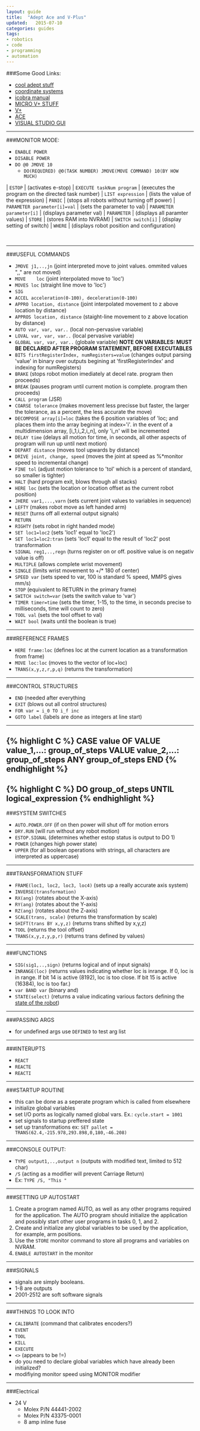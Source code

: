 ```yaml
---
layout: guide
title:  "Adept Ace and V-Plus"
updated:   2015-07-10
categories: guides
tags:
- robotics
- code
- programming
- automation
---
```


###Some Good Links:
* [cool adept stuff](http://www.adept.com/forum/viewtopic.php?f=45&t=115)
* [coordinate systems](http://ceeps.colostate-pueblo.edu/Engineering/RoboticsLaboratory/AdeptSCARA/Pages/CoordinateSystems.aspx)
* [icobra manual](http://www1.adept.com/main/KE/DATA/Robot/iCobra/iCobra_UG.pdf)
* [MICRO V+ STUFF](http://www1.adept.com/main/KE/DATA/V%20Plus/MicroV/MicrovTOC.htm)
* [V+](http://www1.adept.com/main/KE/DATA/V%20Plus/V%20Language%20User/V+Programming_TOC.html)
* [ACE](http://www1.adept.com/main/KE/DATA/ACE/ACE_User/DL_Support/doc_frames.html)
* [VISUAL STUDIO GUI](https://www.youtube.com/watch?v=_jEhJyb9dFo&list=WL&index=3)

----------------------------------------

###MONITOR MODE:
* `ENABLE POWER`
* `DISABLE POWER`
* `DO @0 JMOVE 10`
	* `DO(REQUIRED) @0(TASK NUMBER) JMOVE(MOVE COMMAND) 10(BY HOW MUCH)`


| `ESTOP`                       |  (activates e-stop)
| `EXECUTE taskNum program`     |  (executes the program on the directed task number)
| `LIST expression`             |  (lists the value of the expression)
| `PANIC`                       |  (stops all robots without turning off power)
| `PARAMETER parameter[i]=val`  |  (sets the parameter to val)
| `PARAMETER parameter[i]`      |  (displays parameter val)
| `PARAMETER`                   |  (displays all paramter values)
| `STORE`                       |  (stores RAM into NVRAM)
| `SWITCH switch[i]`            |  (display setting of switch)
| `WHERE`                       |  (displays robot position and configuration)

<br/>

-------------------------------------------------

###USEFUL COMMANDS
* `JMOVE j1,..,jn`              (joint interpreted move to joint values. ommited values ",," are not moved)
* `MOVE    loc`                     (joint interpolated move to 'loc')
* `MOVES loc`                     (straight line move to 'loc')
* `SIG`
* `ACCEL acceleration(0-100), deceleration(0-100)`
* `APPRO location, distance`      (joint interpolated movement to z above location by distance)
* `APPROS location, distance`     (staight-line movement to z above location by distance)
* `AUTO var, var, var..`          (local non-pervasive variable)
* `LOVAL var, var, var..`      (local pervasive variable)
* `GLOBAL var, var, var..`        (globale variable)
**NOTE ON VARIABLES: MUST BE DECLARED AFTER PROGRAM STATEMENT, BEFORE EXECUTABLES**
* `BITS firstRegisterIndex, numRegisters=value`    (changes output parsing 'value' in binary over outputs begining at 'firstRegisterIndex' and indexing for numRegisters)
* `BRAKE`                         (stops robot motion imediately at decel rate. program then proceeds)
* `BREAK`                         (pauses program until current motion is complete. program then proceeds)
* `CALL program`                  (JSR)
* `COARSE tolerance`              (makes movement less precisse but faster, the larger the tolerance, as a percent, the less accurate the move)
* `DECOMPOSE array[i]=loc`        (takes the 6 position variables of 'loc; and places them into the array begining at index='i'. in the event of a multidimension array, [i_1,i_2,i_n], only 'i_n' will be incremented
* `DELAY time`                    (delays all motion for time, in seconds, all other aspects of program will run up until next motion)
* `DEPART distance`                (moves tool upwards by distance)
* `DRIVE joint, change, speed`    (moves the joint at speed as %*monitor speed to incremental change)
* `FINE tol`                        (adjust motion tolerance to 'tol' which is a percent of standard, so smaller is tighter)
* `HALT`                               (hard program exit, blows   through all stacks)
* `HERE loc`                        (sets the location or location offset as the current robot position)
* `JHERE var1,...,varn`              (sets current joint values to variables in sequence)
* `LEFTY`                              (makes robot move as left handed arm)
* `RESET`                              (turns off all external output signals)
* `RETURN`
* `RIGHTY`                        (sets robot in right handed mode)
* `SET loc1=loc2`                 (sets 'loc1' equal to 'loc2')
* `SET loc1=loc2:tran`            (sets 'loc1' equal to the result of 'loc2' post transformation
* `SIGNAL reg1,..,regn`           (turns register on or off. positive value is on negativ value is off)
* `MULTIPLE`                      (allows complete wrist movement)
* `SINGLE`                        (limits wrist movement to +/* 180 of center)
* `SPEED var`                     (sets speed to var, 100 is standard % speed, MMPS gives mm/s)
* `STOP`                          (equivalent to RETURN in the primary frame)
* `SWITCH switch=var`             (sets the switch value to 'var')
* `TIMER timer=time`              (sets the timer, 1-15, to the time, in seconds precise to milliseconds, time will count to zero)
* `TOOL val`                      (sets the tool offset to val)
* `WAIT bool`                     (waits until the boolean is true)

--------------------------------------

###REFERENCE FRAMES
* `HERE frame:loc`                (defines loc at the current location as a transformation from frame)
* `MOVE loc:loc`                  (moves to the vector of loc+loc)
* `TRANS(x,y,z,r,p,q)`            (returns the transformation)

--------------------------------------

###CONTROL STRUCTURES
* `END`                           (needed after everything
* `EXIT`                (blows out all control structures)
* `FOR var = i_0 TO i_f inc`
* `GOTO label`            (labels are done as integers at line start)

--------------------------------------
{% highlight C %}
 CASE value OF
    VALUE value_1,...:
        group_of_steps
    VALUE value_2,...:
        group_of_steps
    ANY
        group_of_steps
  END
{% endhighlight %}
--------------------------------------
{% highlight C %}
DO
    group_of_steps
UNTIL logical_expression
{% endhighlight %}
--------------------------------------

###SYSTEM SWITCHES
* `AUTO.POWER.OFF`        (if on then power will shut off for motion errors
* `DRY.RUN`            (will run without any robot motion)
* `ESTOP.SIGNAL`            (determines whether estop status is output to DO 1)
* `POWER`                (changes high power state)
* `UPPER`                (for all boolean operations with strings, all characters are interpreted as uppercase)

-------------------------------------

###TRANSFORMATION STUFF
* `FRAME(loc1, loc2, loc3, loc4)`        (sets up a really accurate axis system)
* `INVERSE(transformation)`
* `RX(ang)`                (rotates about the X-axis)
* `RY(ang)`                (rotates about the Y-axis)
* `RZ(ang)`                (rotates about the Z-axis)
* `SCALE(trans, scale)`            (returns the transformation by scale)
* `SHIFT(trans BY x,y,z)`           (returns trans shifted by x,y,z)
* `TOOL`                    (returns the tool offset)
* `TRANS(x,y,z,y,p,r)`            (returns trans defined by values)


-------------------------------------

###FUNCTIONS
* `SIG(sig1,..,sign)`            (returns logical and of input signals)
* `INRANGE(loc)`                (returns values indicating whether loc is inrange. If 0, loc is in range. If bit 14 is active (8192), loc is too close. If bit 15 is active (16384), loc is too far.)
* `var BAND var`                (binary and)
* `STATE(select)`                (returns a value indicating various factors defining the [state of the robot](http://www1.adept.com/main/KE/DATA/V%20Plus/MicroV/MicrovTOC.htm))

--------------------------------------

###PASSING ARGS
* for undefined args use `DEFINED` to test arg list

-------------------------------------

###INTERUPTS
 * `REACT`
 * `REACTE`
 * `REACTI`
-------------------------------------

###STARTUP ROUTINE
* this can be done as a seperate program which is called from elsewhere
* initialize global variables
* set I/O ports as logically named global vars. Ex.: `cycle.start = 1001`
* set signals to startup preffered state
* set up transformations ex:    `SET pallet = TRANS(62.4,-215.978,293.898,0,180,-46.208)`

--------------------------------------

###CONSOLE OUTPUT:
* `TYPE output1,..,output n`        (outputs with modified text, limited to 512 char)
* `/S`                     (acting as a modifier will prevent Carriage Return)
* Ex:    `TYPE /S, "This "`

--------------------------------------

###SETTING UP AUTOSTART
1. Create a program named AUTO, as well as any other programs required for the application. The AUTO program should initialize the application and possibly start other user programs in tasks 0, 1, and 2.
2. Create and initialize any global variables to be used by the application, for example, arm positions.
3. Use the `STORE` monitor command to store all programs and variables on NVRAM.
4. `ENABLE AUTOSTART` in the monitor

--------------------------------------

###SIGNALS
* signals are simply booleans.
* 1-8 are outputs
* 2001-2512 are soft software signals

--------------------------------------

###THINGS TO LOOK INTO
* `CALIBRATE`             (command that calibrates encoders?)
* `EVENT`
* `TOOL`
* `KILL`
* `EXECUTE`
* `<>`                (appears to be !=)
* do you need to declare global variables which have already been initialized?
* modifiying monitor speed using MONITOR modifier

--------------------------------------

###Electrical

* 24 V
    * Molex P/N 44441-2002
    * Molex P/N 43375-0001
    * 8 amp inline fuse
